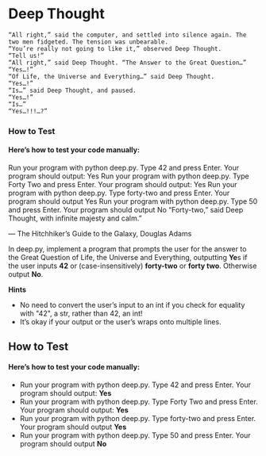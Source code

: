 # Deep Thought
````
“All right,” said the computer, and settled into silence again. The two men fidgeted. The tension was unbearable.
“You’re really not going to like it,” observed Deep Thought.
“Tell us!”
“All right,” said Deep Thought. “The Answer to the Great Question…”
“Yes…!”
“Of Life, the Universe and Everything…” said Deep Thought.
“Yes…!”
“Is…” said Deep Thought, and paused.
“Yes…!”
“Is…”
“Yes…!!!…?”
````
### How to Test

#### Here’s how to test your code manually:

Run your program with python deep.py. Type 42 and press Enter. Your program should output:
Yes 
Run your program with python deep.py. Type Forty Two and press Enter. Your program should output:
Yes
Run your program with python deep.py. Type forty-two and press Enter. Your program should output
Yes
Run your program with python deep.py. Type 50 and press Enter. Your program should output
No
“Forty-two,” said Deep Thought, with infinite majesty and calm.”

— The Hitchhiker’s Guide to the Galaxy, Douglas Adams

In deep.py, implement a program that prompts the user for the answer to the Great Question of Life, the Universe and Everything, outputting **Ye**s if the user inputs **42** or (case-insensitively) **forty-two** or **forty two**. Otherwise output **No**.

**Hints**
* No need to convert the user’s input to an int if you check for equality with "42", a str, rather than 42, an int!
* It’s okay if your output or the user’s wraps onto multiple lines.

## How to Test

#### Here’s how to test your code manually:

* Run your program with python deep.py. Type 42 and press Enter. Your program should output:
**Yes** 
* Run your program with python deep.py. Type Forty Two and press Enter. Your program should output:
**Yes**
* Run your program with python deep.py. Type forty-two and press Enter. Your program should output
**Yes**
* Run your program with python deep.py. Type 50 and press Enter. Your program should output
**No**
